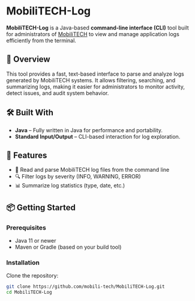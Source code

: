 # MobiliTECH-Log

**MobiliTECH-Log** is a Java-based **command-line interface (CLI)** tool built for administrators of [MobiliTECH](https://github.com/mobili-tech) to view and manage application logs efficiently from the terminal.

## 📌 Overview

This tool provides a fast, text-based interface to parse and analyze logs generated by MobiliTECH systems. It allows filtering, searching, and summarizing logs, making it easier for administrators to monitor activity, detect issues, and audit system behavior.

## 🛠️ Built With

- **Java** – Fully written in Java for performance and portability.
- **Standard Input/Output** – CLI-based interaction for log exploration.

## 🚀 Features

- 📄 Read and parse MobiliTECH log files from the command line
- 🔍 Filter logs by severity (INFO, WARNING, ERROR)
- 📊 Summarize log statistics (type, date, etc.)

## 📦 Getting Started

### Prerequisites

- Java 11 or newer
- Maven or Gradle (based on your build tool)

### Installation

Clone the repository:

```bash
git clone https://github.com/mobili-tech/MobiliTECH-Log.git
cd MobiliTECH-Log
